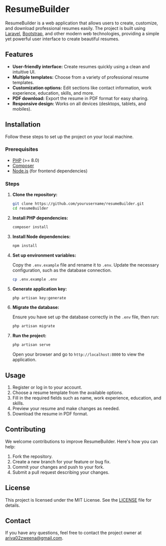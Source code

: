 # ResumeBuilder

ResumeBuilder is a web application that allows users to create, customize, and download professional resumes easily. The project is built using [Laravel](https://laravel.com/), [Bootstrap](https://getbootstrap.com/), and other modern web technologies, providing a simple yet powerful user interface to create beautiful resumes.

## Features

- **User-friendly interface:** Create resumes quickly using a clean and intuitive UI.
- **Multiple templates:** Choose from a variety of professional resume templates.
- **Customization options:** Edit sections like contact information, work experience, education, skills, and more.
- **PDF download:** Export the resume in PDF format for easy sharing.
- **Responsive design:** Works on all devices (desktops, tablets, and mobiles).

## Installation

Follow these steps to set up the project on your local machine.

### Prerequisites

- [PHP](https://www.php.net/) (>= 8.0)
- [Composer](https://getcomposer.org/)
- [Node.js](https://nodejs.org/) (for frontend dependencies)

### Steps

1. **Clone the repository:**

   ```bash
   git clone https://github.com/yourusername/resumeBuilder.git
   cd resumeBuilder
   ```

2. **Install PHP dependencies:**

   ```bash
   composer install
   ```

3. **Install Node dependencies:**

   ```bash
   npm install
   ```

4. **Set up environment variables:**

   Copy the `.env.example` file and rename it to `.env`. Update the necessary configuration, such as the database connection.

   ```bash
   cp .env.example .env
   ```

5. **Generate application key:**

   ```bash
   php artisan key:generate
   ```

6. **Migrate the database:**

   Ensure you have set up the database correctly in the `.env` file, then run:

   ```bash
   php artisan migrate
   ```

7. **Run the project:**

   ```bash
   php artisan serve
   ```

   Open your browser and go to `http://localhost:8000` to view the application.

## Usage

1. Register or log in to your account.
2. Choose a resume template from the available options.
3. Fill in the required fields such as name, work experience, education, and skills.
4. Preview your resume and make changes as needed.
5. Download the resume in PDF format.

## Contributing

We welcome contributions to improve ResumeBuilder. Here's how you can help:

1. Fork the repository.
2. Create a new branch for your feature or bug fix.
3. Commit your changes and push to your fork.
4. Submit a pull request describing your changes.

## License

This project is licensed under the MIT License. See the [LICENSE](LICENSE) file for details.

## Contact

If you have any questions, feel free to contact the project owner at [ariva02zweena@gmail.com](mailto:ariva02zweena@gmail.com).
```
